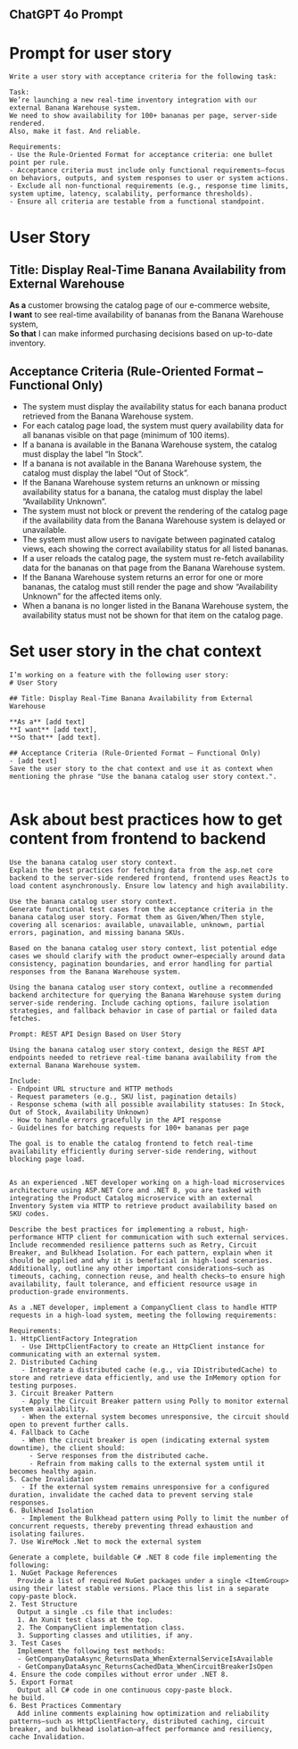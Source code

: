 ## ChatGPT 4o Prompt



# Prompt for user story
```
Write a user story with acceptance criteria for the following task:

Task: 
We’re launching a new real-time inventory integration with our external Banana Warehouse system. 
We need to show availability for 100+ bananas per page, server-side rendered. 
Also, make it fast. And reliable.

Requirements:
- Use the Rule-Oriented Format for acceptance criteria: one bullet point per rule.
- Acceptance criteria must include only functional requirements—focus on behaviors, outputs, and system responses to user or system actions.
- Exclude all non-functional requirements (e.g., response time limits, system uptime, latency, scalability, performance thresholds).
- Ensure all criteria are testable from a functional standpoint.
```

# User Story

## **Title:** Display Real-Time Banana Availability from External Warehouse

**As a** customer browsing the catalog page of our e-commerce website,  
**I want** to see real-time availability of bananas from the Banana Warehouse system,  
**So that** I can make informed purchasing decisions based on up-to-date inventory.

## Acceptance Criteria (Rule-Oriented Format – Functional Only)

- The system must display the availability status for each banana product retrieved from the Banana Warehouse system.
- For each catalog page load, the system must query availability data for all bananas visible on that page (minimum of 100 items).
- If a banana is available in the Banana Warehouse system, the catalog must display the label “In Stock”.
- If a banana is not available in the Banana Warehouse system, the catalog must display the label “Out of Stock”.
- If the Banana Warehouse system returns an unknown or missing availability status for a banana, the catalog must display the label “Availability Unknown”.
- The system must not block or prevent the rendering of the catalog page if the availability data from the Banana Warehouse system is delayed or unavailable.
- The system must allow users to navigate between paginated catalog views, each showing the correct availability status for all listed bananas.
- If a user reloads the catalog page, the system must re-fetch availability data for the bananas on that page from the Banana Warehouse system.
- If the Banana Warehouse system returns an error for one or more bananas, the catalog must still render the page and show “Availability Unknown” for the affected items only.
- When a banana is no longer listed in the Banana Warehouse system, the availability status must not be shown for that item on the catalog page.



# Set user story in the chat context
```
I’m working on a feature with the following user story:
# User Story

## Title: Display Real-Time Banana Availability from External Warehouse

**As a** [add text] 
**I want** [add text],  
**So that** [add text].

## Acceptance Criteria (Rule-Oriented Format – Functional Only)
- [add text]
Save the user story to the chat context and use it as context when mentioning the phrase "Use the banana catalog user story context.".


```

# Ask about best practices how to get content from frontend to backend
```
Use the banana catalog user story context. 
Explain the best practices for fetching data from the asp.net core backend to the server-side rendered frontend, frontend uses ReactJs to load content asynchronously. Ensure low latency and high availability.

Use the banana catalog user story context. 
Generate functional test cases from the acceptance criteria in the banana catalog user story. Format them as Given/When/Then style, covering all scenarios: available, unavailable, unknown, partial errors, pagination, and missing banana SKUs.

Based on the banana catalog user story context, list potential edge cases we should clarify with the product owner—especially around data consistency, pagination boundaries, and error handling for partial responses from the Banana Warehouse system.

Using the banana catalog user story context, outline a recommended backend architecture for querying the Banana Warehouse system during server-side rendering. Include caching options, failure isolation strategies, and fallback behavior in case of partial or failed data fetches.

Prompt: REST API Design Based on User Story

Using the banana catalog user story context, design the REST API endpoints needed to retrieve real-time banana availability from the external Banana Warehouse system.  

Include:
- Endpoint URL structure and HTTP methods  
- Request parameters (e.g., SKU list, pagination details)  
- Response schema (with all possible availability statuses: In Stock, Out of Stock, Availability Unknown)  
- How to handle errors gracefully in the API response  
- Guidelines for batching requests for 100+ bananas per page  

The goal is to enable the catalog frontend to fetch real-time availability efficiently during server-side rendering, without blocking page load.


```

```text
As an experienced .NET developer working on a high-load microservices architecture using ASP.NET Core and .NET 8, you are tasked with integrating the Product Catalog microservice with an external Inventory System via HTTP to retrieve product availability based on SKU codes.

Describe the best practices for implementing a robust, high-performance HTTP client for communication with such external services. Include recommended resilience patterns such as Retry, Circuit Breaker, and Bulkhead Isolation. For each pattern, explain when it should be applied and why it is beneficial in high-load scenarios. Additionally, outline any other important considerations—such as timeouts, caching, connection reuse, and health checks—to ensure high availability, fault tolerance, and efficient resource usage in production-grade environments.
```

```text
As a .NET developer, implement a CompanyClient class to handle HTTP requests in a high-load system, meeting the following requirements:

Requirements:
1. HttpClientFactory Integration
   - Use IHttpClientFactory to create an HttpClient instance for communicating with an external system.
2. Distributed Caching
   - Integrate a distributed cache (e.g., via IDistributedCache) to store and retrieve data efficiently, and use the InMemory option for testing purposes.
3. Circuit Breaker Pattern
   - Apply the Circuit Breaker pattern using Polly to monitor external system availability.
   - When the external system becomes unresponsive, the circuit should open to prevent further calls.
4. Fallback to Cache
   - When the circuit breaker is open (indicating external system downtime), the client should:
     - Serve responses from the distributed cache.
     - Refrain from making calls to the external system until it becomes healthy again.
5. Cache Invalidation
   - If the external system remains unresponsive for a configured duration, invalidate the cached data to prevent serving stale responses.
6. Bulkhead Isolation
   - Implement the Bulkhead pattern using Polly to limit the number of concurrent requests, thereby preventing thread exhaustion and isolating failures.
7. Use WireMock .Net to mock the external system

Generate a complete, buildable C# .NET 8 code file implementing the following:
1. NuGet Package References  
  Provide a list of required NuGet packages under a single <ItemGroup> using their latest stable versions. Place this list in a separate copy-paste block.
2. Test Structure  
  Output a single .cs file that includes:
  1. An Xunit test class at the top.
  2. The CompanyClient implementation class.
  3. Supporting classes and utilities, if any.
3. Test Cases  
  Implement the following test methods:
  - GetCompanyDataAsync_ReturnsData_WhenExternalServiceIsAvailable
  - GetCompanyDataAsync_ReturnsCachedData_WhenCircuitBreakerIsOpen
4. Ensure the code compiles without error under .NET 8.
5. Export Format  
  Output all C# code in one continuous copy-paste block.
he build.
6. Best Practices Commentary  
  Add inline comments explaining how optimization and reliability patterns—such as HttpClientFactory, distributed caching, circuit breaker, and bulkhead isolation—affect performance and resiliency, cache Invalidation.
```
